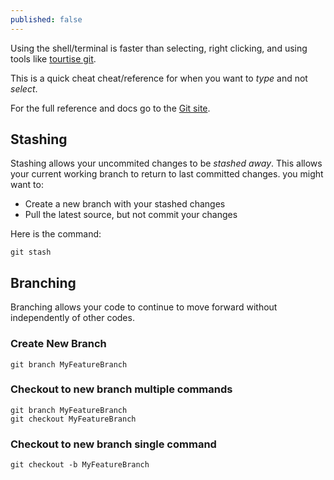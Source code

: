 ```yaml
---
published: false
---
```


Using the shell/terminal is faster than selecting, right clicking, and using tools like [tourtise git](https://code.google.com/p/tortoisegit/).

This is a quick cheat cheat/reference for when you want to *type* and not *select*.

For the full reference and docs go to the [Git site](http://git-scm.com/docs).

## Stashing

Stashing allows your uncommited changes to be *stashed away*. This allows your current working branch to return to last committed changes.  you might want to:

* Create a new branch with your stashed changes
* Pull the latest source, but not commit your changes

Here is the command:

```
git stash
```

## Branching

Branching allows your code to continue to move forward without independently of other codes.

### Create New Branch

```
git branch MyFeatureBranch
```

### Checkout to new branch multiple commands

```
git branch MyFeatureBranch
git checkout MyFeatureBranch
```

### Checkout to new branch single command

```
git checkout -b MyFeatureBranch
```
